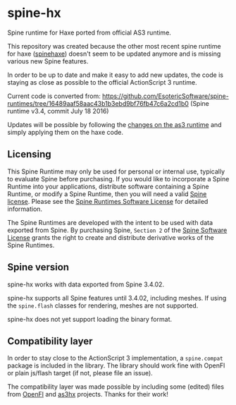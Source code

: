 # spine-hx

Spine runtime for Haxe ported from official AS3 runtime.

This repository was created because the other most recent spine runtime for haxe ([spinehaxe](https://github.com/bendmorris/spinehaxe)) doesn't seem to be updated anymore and is missing various new Spine features.

In order to be up to date and make it easy to add new updates, the code is staying as close as possible to the official ActionScript 3 runtime.

Current code is converted from: https://github.com/EsotericSoftware/spine-runtimes/tree/16489aaf58aac43b1b3ebd9bf76fb47c6a2cd1b0
(Spine runtime v3.4, commit July 18 2016)

Updates will be possible by following the [changes on the as3 runtime](https://github.com/EsotericSoftware/spine-runtimes/commits/master/spine-as3) and simply applying them on the haxe code.

## Licensing

This Spine Runtime may only be used for personal or internal use, typically to evaluate Spine before purchasing. If you would like to incorporate a Spine Runtime into your applications, distribute software containing a Spine Runtime, or modify a Spine Runtime, then you will need a valid [Spine license](https://esotericsoftware.com/spine-purchase). Please see the [Spine Runtimes Software License](https://github.com/EsotericSoftware/spine-runtimes/blob/master/LICENSE) for detailed information.

The Spine Runtimes are developed with the intent to be used with data exported from Spine. By purchasing Spine, `Section 2` of the [Spine Software License](https://esotericsoftware.com/files/license.txt) grants the right to create and distribute derivative works of the Spine Runtimes.

## Spine version

spine-hx works with data exported from Spine 3.4.02.

spine-hx supports all Spine features until 3.4.02, including meshes. If using the `spine.flash` classes for rendering, meshes are not supported.

spine-hx does not yet support loading the binary format.

## Compatibility layer

In order to stay close to the ActionScript 3 implementation, a `spine.compat` package is included in the library. The library should work fine with OpenFl or plain js/flash target (if not, please file an issue).

The compatibility layer was made possible by including some (edited) files from [OpenFl](https://github.com/openfl/openfl) and [as3hx](https://github.com/HaxeFoundation/as3hx) projects. Thanks for their work!
